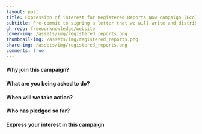 ```yaml
---
layout: post
title: Expression of interest for Registered Reports Now campaign (Ecology and Evolutionary biology)
subtitle: Pre-commit to signing a letter that we will write and distribute to journal editors, asking them to implement Registered Reports
gh-repo: freeourknowledge/website
cover-img: /assets/img/registered_reports.png
thumbnail-img: /assets/img/registered_reports.png
share-img: /assets/img/registered_reports.png
comments: true
---
```


#### Why join this campaign?

#### What are you being asked to do?

#### When will we take action?

#### Who has pledged so far?

#### Express your interest in this campaign



